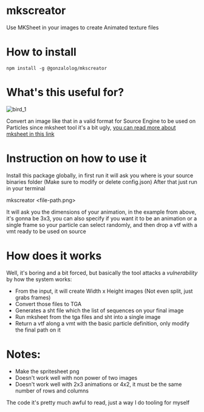# mkscreator
Use MKSheet in your images to create Animated texture files

# How to install
```
npm install -g @gonzalolog/mkscreator
```

# What's this useful for?
![bird_1](https://github.com/gonzalologorg/mkscreator/assets/7375225/3dae837d-8ec2-410f-b41e-c74d508a387f)

Convert an image like that in a valid format for Source Engine to be used on Particles since mksheet tool it's a bit ugly, [you can read more about mksheet in this link](https://developer.valvesoftware.com/wiki/Animated_Particles)

# Instruction on how to use it

Install this package globally, in first run it will ask you where is your source binaries folder (Make sure to modify or delete config.json)
After that just run in your terminal

mkscreator <file-path.png>

It will ask you the dimensions of your animation, in the example from above, it's gonna be 3x3, you can also specify if you want it to be an animation or a single frame so your particle can select randomly, and then drop a vtf with a vmt ready to be used on source

# How does it works

Well, it's boring and a bit forced, but basically the tool attacks a _vulnerability_ by how the system works:

- From the input, it will create Width x Height images (Not even split, just grabs frames)
- Convert those files to TGA
- Generates a sht file which the list of sequences on your final image
- Run mksheet from the tga files and sht into a single image
- Return a vtf along a vmt with the basic particle definition, only modify the final path on it

# Notes:

- Make the spritesheet png
- Doesn't work well with non power of two images
- Doesn't work well with 2x3 animations or 4x2, it must be the same number of rows and columns

The code it's pretty much awful to read, just a way I do tooling for myself
